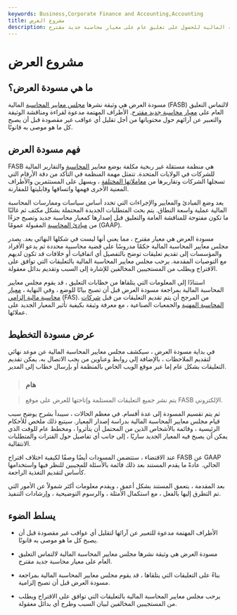 ```yaml
---
keywords: Business,Corporate Finance and Accounting,Accounting
title: مشروع العرض
description: مسودة العرض هي وثيقة نشرها مجلس معايير المحاسبة المالية للحصول على تعليق عام على معيار محاسبة جديد مقترح.
---
```


# مشروع العرض
## ما هي مسودة العرض؟

مسودة العرض هي وثيقة نشرها [مجلس معايير المحاسبة](/fasb) المالية (FASB) لالتماس التعليق العام على [معيار محاسبة جديد مقترح](/accounting-standard). الأطراف المهتمة مدعوة لقراءة ومناقشة الوثيقة والتعبير عن آرائهم حول محتوياتها من أجل تقليل أي عواقب غير مقصودة قبل أن يصبح كل ما هو موصى به قانونًا.

## فهم مسودة العرض

FASB هي منظمة مستقلة غير ربحية مكلفة بوضع معايير [المحاسبة](/accounting) والتقارير المالية للشركات في الولايات المتحدة. تتمثل مهمة المنظمة في التأكد من دقة الأرقام التي تسجلها الشركات وتقاريرها من [معاملاتها المختلفة](/transaction) ، ويسهل على المستثمرين والأطراف المعنية الأخرى فهمها واتساقها وقابليتها للمقارنة.

يعد وضع المبادئ والمعايير والإجراءات التي تحدد أساس سياسات وممارسات المحاسبة المالية عملية واسعة النطاق. يتم بحث المتطلبات الجديدة المحتملة بشكل مكثف ثم غالبًا ما تكون مفتوحة للمناقشة العامة والتعليق قبل إصدارها كمعيار محاسبة جديد وتصبح جزءًا من [مبادئ المحاسبة](/gaap) المقبولة عمومًا (GAAP).

مسودة العرض هي معيار مقترح ، مما يعني أنها ليست في شكلها النهائي بعد. يصدر مجلس معايير المحاسبة المالية حكمًا مدروسًا على قضية محاسبية محددة ثم يدعو الأفراد والمؤسسات إلى تقديم تعليقات توضح بالتفصيل أي اتفاقيات أو خلافات قد تكون لديهم مع التوصيات المقدمة. يرحب مجلس معايير المحاسبة المالية بالتعليقات التي توافق على الاقتراح ويطلب من المستجيبين المخالفين للإشارة إلى السبب وتقديم بدائل معقولة.

استنادًا إلى المعلومات التي يتلقاها من خطابات التعليق ، قد يقوم مجلس معايير المحاسبة المالية بمراجعة مسودة العرض قبل أن تصبح بيانًا للوضع ، وفي النهاية ، [معيار محاسبة مالية إلزامي](/accounting-standard) (FAS). من المرجح أن يتم تقديم التعليقات من قبل [شركات المحاسبة المهنية](/accountant) والجمعيات الصناعية ، مع معرفة وثيقة بكيفية تأثير المعيار الجديد على عملائها.

## عرض مسودة التخطيط

في بداية مسودة العرض ، سيكشف مجلس معايير المحاسبة المالية عن موعد نهائي لتقديم الملاحظات ، بالإضافة إلى روابط وعناوين من يجب الاتصال به. يمكن تقديم التعليقات بشكل عام إما عبر موقع الويب الخاص بالمنظمة أو بإرسال خطاب إلى المدير.

> ### هام

> يتم نشر جميع التعليقات المستلمة وإتاحتها للعرض على موقع FASB الإلكتروني.

>

ثم يتم تقسيم المسودة إلى عدة أقسام. في معظم الحالات ، سيبدأ بشرح يوضح سبب قيام مجلس معايير المحاسبة المالية بدراسة إصدار المعيار. سيتبع ذلك ملخص للأحكام الرئيسية ، وقائمة بالأشخاص الذين من المحتمل أن يتأثروا ، ومخطط عام للوقت الذي يمكن أن يصبح فيه المعيار الجديد ساريًا ، إلى جانب أي تفاصيل حول الفترات والمتطلبات الانتقالية.

عند الاقتضاء ، ستتضمن المسودات أيضًا وصفًا لكيفية اختلاف اقتراح FASB عن GAAP الحالي. عادةً ما يقدم المستند بعد ذلك قائمة بالأسئلة للمجيبين للنظر فيها واستخدامها كأساس لتقديم التغذية الراجعة.

بعد المقدمة ، يتعمق المستند بشكل أعمق ، ويقدم معلومات أكثر شمولاً عن الأمور التي تم التطرق إليها بالفعل ، مع استكمال الأمثلة ، والرسوم التوضيحية ، وإرشادات التنفيذ.

## يسلط الضوء

- الأطراف المهتمة مدعوة للتعبير عن آرائها لتقليل أي عواقب غير مقصودة قبل أن يصبح كل ما هو موصى به قانونًا.

- مسودة العرض هي وثيقة نشرها مجلس معايير المحاسبة المالية لالتماس التعليق العام على معيار محاسبة جديد مقترح.

- بناءً على التعليقات التي يتلقاها ، قد يقوم مجلس معايير المحاسبة المالية بمراجعة مسودة العرض قبل أن تصبح إلزامية.

- يرحب مجلس معايير المحاسبة المالية بالتعليقات التي توافق على الاقتراح ويطلب من المستجيبين المخالفين لبيان السبب وطرح أي بدائل معقولة.

